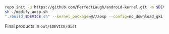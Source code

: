```sh
repo init -u https://github.com/PerfectLaugh/android-kernel.git -m $DEVICE/default.xml && repo sync -j8
sh ./modify_aosp.sh
"./build_$DEVICE.sh" --kernel_package=@//aosp --config=no_download_gki --config=no_download_gki_fips140
```

Final products in `out/$DEVICE/dist`